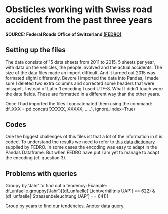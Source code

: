# Obsticles working with Swiss road accident from the past three years

#### SOURCE: Federal Roads Office of Switzerland [(FEDRO)](http://www.astra.admin.ch/?lang=en)

## Setting up the files
The data consists of 15 data sheets from 2011 to 2015, 5 sheets per year, with data on the vehicles, the people involved and the actual accidents. The size of the data files made an import difficult. And it turned out 2015 was formated slightl differently. Bevore I imported the data into Pandas, I made sure I deleted two extra columns and corrected some headers that were misspelt. Instead of Latin-1 encoding I used UTF-8. What I didn't touch were the date fields. These are formatted in a different way than the other years.

Once I had imported the files I concatenated them using the command: 
df_XXX = pd.concat([XXXXX, XXXXX, .....], ignore_index=True)

## Codes 
One the biggest challenges of this files ist that a lot of the information in it is coded. To understand the results we need to refer to [this data dictionary](https://docs.google.com/spreadsheets/d/1vjiEl-b6JOFxO3GrUDhSWDL1N5v3eRjIU8s0r9-WGFQ/edit#gid=1760004913) supplied by FEDRO. In some cases the encoding was easy to adapt in the Pandas Dataframe. But when FEDRO have put I am yet to manage to adapt the encoding (cf. question 3).

## Problems with queries
Groupy by 'Jahr' to find out a tendency:
Example: df_unfaelle.groupby('Jahr')[(df_unfaelle['Lichtverhältnis UAP'] == 622) & (df_unfaelle['Strassenbeleuchtung UAP'] == 641)]

Group by years to find our tendencies. 
Anoter data query.
